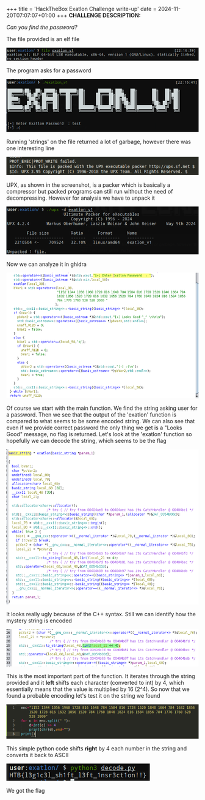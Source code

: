 +++
title = 'HackTheBox Exatlon Challenge write-up'
date = 2024-11-20T07:07:07+01:00
+++
**CHALLENGE DESCRIPTION:**

*Can you find the password?*

The file provided is an elf file

![alt](images/img1.png)

The program asks for a password

![alt](images/img2.png)

Running 'strings' on the file returned a lot of garbage, however there was one interesting line

![alt](images/img3.png)

UPX, as shown in the screenshot, is a packer which is basically a compressor but packed programs can still run without the need of decompressing. However for analysis we have to unpack it

![alt](images/img4.png)

Now we can analyze it in ghidra

![alt](images/img5.png)

Of course we start with the main function. We find the string asking user for a password. Then we see that the output of the 'exatlon' function is compared to what seems to be some encoded string. We can also see that even if we provide correct password the only thing we get is a "Looks Good" message, no flag is returned. Let's look at the 'exatlon' function so hopefully we can decode the string, which seems to be the flag

![alt](images/img6.png)

It looks really ugly because of the C++ syntax. Still we can identify how the mystery string is encoded

![alt](images/img7.png)

This is the most important part of the function. It iterates through the string provided and it **left** shifts each character (converted to int) by 4, which essentially means that the value is multiplied by 16 (2^4). So now that we found a probable encoding let's test it on the string we found

![alt](images/img8.png)

This simple python code shifts **right** by 4 each number in the string and converts it back to ASCII

![alt](images/img9.png)

We got the flag